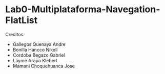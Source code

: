 # Lab0-Multiplataforma-Navegation-FlatList

Creditos:

- Gallegos Quenaya Andre
- Bonilla Hancco Nikoll
- Cordoba Begazo Gabriel
- Layme Arapa Klebert
- Mamani Choquehuanca Jose

